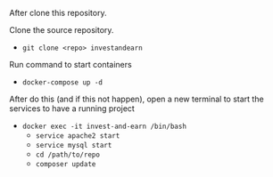 After clone this repository.

Clone the source repository.
* `git clone <repo> investandearn`

Run command to start containers
* `docker-compose up -d`

After do this (and if this not happen), open a new terminal to start
the services to have a running project

* `docker exec -it invest-and-earn /bin/bash`
    * `service apache2 start`
    * `service mysql start`
    * `cd /path/to/repo`
    * `composer update`
    
